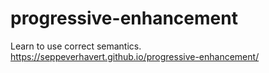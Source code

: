 # progressive-enhancement
Learn to use correct semantics.
https://seppeverhavert.github.io/progressive-enhancement/
